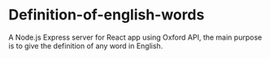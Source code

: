 # Definition-of-english-words
A Node.js Express server for React app using Oxford API, the main purpose is to give the definition of any word in English.

